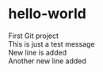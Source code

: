 # hello-world
First Git project <br>
This is just a test message <br>
New line is added <br>
Another new line added
